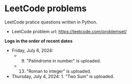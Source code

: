 # LeetCode problems
LeetCode pratice questions written in Python.
- LeetCode problem url: https://leetcode.com/problemset/

**Logs in the order of recent dates**

- Friday, July 6, 2024:
  - 9. "Palindrome in number" is uploaded.
  - 13. "Roman to integer" is uploaded. 
- Thursday, July 4, 2024: 1. "Two Sum" is uploaded. 


